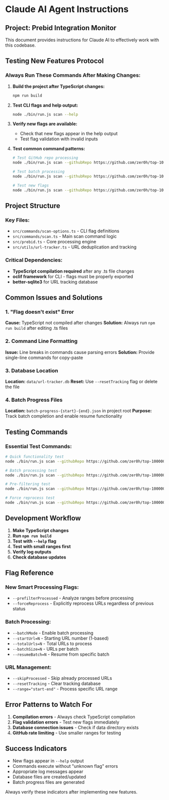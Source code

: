 # Claude AI Agent Instructions

## Project: Prebid Integration Monitor

This document provides instructions for Claude AI to effectively work with this codebase.

## Testing New Features Protocol

### Always Run These Commands After Making Changes:

1. **Build the project after TypeScript changes:**
   ```bash
   npm run build
   ```

2. **Test CLI flags and help output:**
   ```bash
   node ./bin/run.js scan --help
   ```

3. **Verify new flags are available:**
   - Check that new flags appear in the help output
   - Test flag validation with invalid inputs

4. **Test common command patterns:**
   ```bash
   # Test GitHub repo processing
   node ./bin/run.js scan --githubRepo https://github.com/zer0h/top-1000000-domains/blob/master/top-100000-domains --range "1-10" --skipProcessed

   # Test batch processing
   node ./bin/run.js scan --githubRepo https://github.com/zer0h/top-1000000-domains/blob/master/top-100000-domains --batchMode --startUrl=1 --totalUrls=100 --batchSize=25 --skipProcessed

   # Test new flags
   node ./bin/run.js scan --githubRepo https://github.com/zer0h/top-1000000-domains/blob/master/top-100000-domains --prefilterProcessed --range "1-10"
   ```

## Project Structure

### Key Files:
- `src/commands/scan-options.ts` - CLI flag definitions
- `src/commands/scan.ts` - Main scan command logic
- `src/prebid.ts` - Core processing engine
- `src/utils/url-tracker.ts` - URL deduplication and tracking

### Critical Dependencies:
- **TypeScript compilation required** after any .ts file changes
- **oclif framework** for CLI - flags must be properly exported
- **better-sqlite3** for URL tracking database

## Common Issues and Solutions

### 1. "Flag doesn't exist" Error
**Cause:** TypeScript not compiled after changes
**Solution:** Always run `npm run build` after editing .ts files

### 2. Command Line Formatting
**Issue:** Line breaks in commands cause parsing errors
**Solution:** Provide single-line commands for copy-paste

### 3. Database Location
**Location:** `data/url-tracker.db`
**Reset:** Use `--resetTracking` flag or delete the file

### 4. Batch Progress Files
**Location:** `batch-progress-{start}-{end}.json` in project root
**Purpose:** Track batch completion and enable resume functionality

## Testing Commands

### Essential Test Commands:
```bash
# Quick functionality test
node ./bin/run.js scan --githubRepo https://github.com/zer0h/top-1000000-domains/blob/master/top-100000-domains --range "1-5" --headless

# Batch processing test
node ./bin/run.js scan --githubRepo https://github.com/zer0h/top-1000000-domains/blob/master/top-100000-domains --batchMode --startUrl=1 --totalUrls=50 --batchSize=10

# Pre-filtering test
node ./bin/run.js scan --githubRepo https://github.com/zer0h/top-1000000-domains/blob/master/top-100000-domains --prefilterProcessed --range "1-100"

# Force reprocess test
node ./bin/run.js scan --githubRepo https://github.com/zer0h/top-1000000-domains/blob/master/top-100000-domains --forceReprocess --range "1-5"
```

## Development Workflow

1. **Make TypeScript changes**
2. **Run `npm run build`**
3. **Test with `--help` flag**
4. **Test with small ranges first**
5. **Verify log outputs**
6. **Check database updates**

## Flag Reference

### New Smart Processing Flags:
- `--prefilterProcessed` - Analyze ranges before processing
- `--forceReprocess` - Explicitly reprocess URLs regardless of previous status

### Batch Processing:
- `--batchMode` - Enable batch processing
- `--startUrl=N` - Starting URL number (1-based)
- `--totalUrls=N` - Total URLs to process
- `--batchSize=N` - URLs per batch
- `--resumeBatch=N` - Resume from specific batch

### URL Management:
- `--skipProcessed` - Skip already processed URLs
- `--resetTracking` - Clear tracking database
- `--range="start-end"` - Process specific URL range

## Error Patterns to Watch For

1. **Compilation errors** - Always check TypeScript compilation
2. **Flag validation errors** - Test new flags immediately
3. **Database connection issues** - Check if data directory exists
4. **GitHub rate limiting** - Use smaller ranges for testing

## Success Indicators

- New flags appear in `--help` output
- Commands execute without "unknown flag" errors
- Appropriate log messages appear
- Database files are created/updated
- Batch progress files are generated

Always verify these indicators after implementing new features.